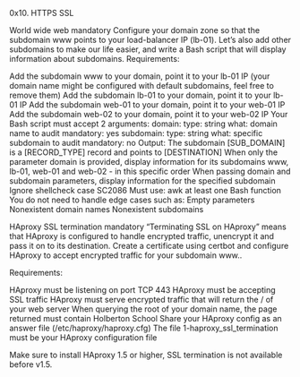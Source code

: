 0x10. HTTPS SSL

World wide web mandatory Configure your domain zone so that the subdomain www points to your load-balancer IP (lb-01). Let’s also add other subdomains to make our life easier, and write a Bash script that will display information about subdomains.
Requirements:

Add the subdomain www to your domain, point it to your lb-01 IP (your domain name might be configured with default subdomains, feel free to remove them) Add the subdomain lb-01 to your domain, point it to your lb-01 IP Add the subdomain web-01 to your domain, point it to your web-01 IP Add the subdomain web-02 to your domain, point it to your web-02 IP Your Bash script must accept 2 arguments: domain: type: string what: domain name to audit mandatory: yes subdomain: type: string what: specific subdomain to audit mandatory: no Output: The subdomain [SUB_DOMAIN] is a [RECORD_TYPE] record and points to [DESTINATION] When only the parameter domain is provided, display information for its subdomains www, lb-01, web-01 and web-02 - in this specific order When passing domain and subdomain parameters, display information for the specified subdomain Ignore shellcheck case SC2086 Must use: awk at least one Bash function You do not need to handle edge cases such as: Empty parameters Nonexistent domain names Nonexistent subdomains

HAproxy SSL termination mandatory “Terminating SSL on HAproxy” means that HAproxy is configured to handle encrypted traffic, unencrypt it and pass it on to its destination.
Create a certificate using certbot and configure HAproxy to accept encrypted traffic for your subdomain www..

Requirements:

HAproxy must be listening on port TCP 443 HAproxy must be accepting SSL traffic HAproxy must serve encrypted traffic that will return the / of your web server When querying the root of your domain name, the page returned must contain Holberton School Share your HAproxy config as an answer file (/etc/haproxy/haproxy.cfg) The file 1-haproxy_ssl_termination must be your HAproxy configuration file

Make sure to install HAproxy 1.5 or higher, SSL termination is not available before v1.5.
